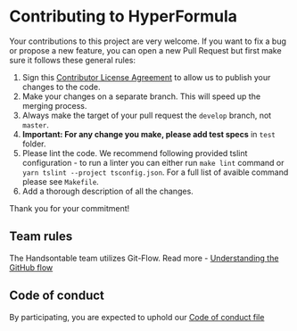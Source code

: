 # Contributing to HyperFormula

Your contributions to this project are very welcome. If you want to fix a bug or propose a new feature, you can open a new Pull Request but first make sure it follows these general rules:

1. Sign this [Contributor License Agreement](https://goo.gl/forms/yuutGuN0RjsikVpM2) to allow us to publish your changes to the code.
2. Make your changes on a separate branch. This will speed up the merging process.
3. Always make the target of your pull request the `develop` branch, not `master`.
4. **Important: For any change you make, please add test specs** in `test` folder.
5. Please lint the code. We recommend following provided tslint configuration - to run a linter you can either run `make lint` command or `yarn tslint --project tsconfig.json`. For a full list of avaible command please see `Makefile`.
6. Add a thorough description of all the changes.

Thank you for your commitment!

## Team rules

The Handsontable team utilizes Git-Flow. Read more - [Understanding the GitHub flow](https://guides.github.com/introduction/flow/)

## Code of conduct

By participating, you are expected to uphold our [Code of conduct file](https://github.com/handsontable/hyperformula/blob/master/CODE_OF_CONDUCT.md)
